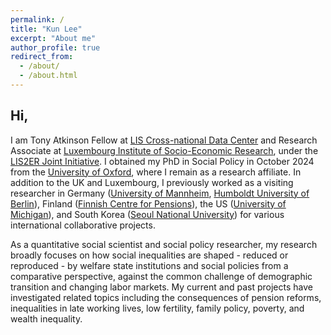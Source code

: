 ```yaml
---
permalink: /
title: "Kun Lee"
excerpt: "About me"
author_profile: true
redirect_from: 
  - /about/
  - /about.html
---
```



## Hi,

I am Tony Atkinson Fellow at [LIS Cross-national Data Center](https://www.lisdatacenter.org/about-lis/team/) and Research Associate at [Luxembourg Institute of Socio-Economic Research](https://liser.elsevierpure.com/en/persons/kun-lee), under the [LIS2ER Joint Initiative](https://liser.elsevierpure.com/en/projects/liser-initiative/). I obtained my PhD in Social Policy in October 2024 from the [University of Oxford](https://www.spi.ox.ac.uk/people/kun-lee-0), where I remain as a research affiliate. In addition to the UK and Luxembourg, I previously worked as a visiting researcher in Germany ([University of Mannheim](https://www.sowi.uni-mannheim.de/en/ebbinghaus/team/), [Humboldt University of Berlin](https://www.sowi.hu-berlin.de/en/dynamics)), Finland ([Finnish Centre for Pensions](https://www.etk.fi/en/research-statistics-and-projections/research/research-cooperation/)), the US ([University of Michigan](https://inequality.umich.edu/visiting-scholar-kun-lee/)), and South Korea ([Seoul National University](https://www.isdpr.org/en)) for various international collaborative projects.

As a quantitative social scientist and social policy researcher, my research broadly focuses on how social inequalities are shaped - reduced or reproduced - by welfare state institutions and social policies from a comparative perspective, against the common challenge of demographic transition and changing labor markets. My current and past projects have investigated related topics including the consequences of pension reforms, inequalities in late working lives, low fertility, family policy, poverty, and wealth inequality.
